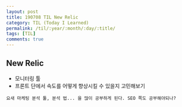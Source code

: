 ```yaml
---
layout: post
title: 190708 TIL New Relic
category: TIL (Today I Learned)
permalink: /til/:year/:month/:day/:title/
tags: [TIL]
comments: true
---
```


## **New Relic** 
- 모니터링 툴
- 프론트 단에서 속도를 어떻게 향상시킬 수 있을지 고민해보기


```
요새 마케팅 분석 툴, 분석 법... 을 많이 공부하게 된다. SEO 쪽도 공부해야되나? 
```
